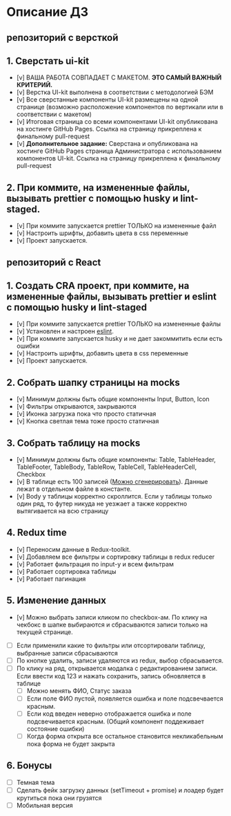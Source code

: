 # Описание ДЗ

## репозиторий с версткой

## 1. Сверстать ui-kit

- [v] ВАША РАБОТА СОВПАДАЕТ С МАКЕТОМ. **ЭТО САМЫЙ ВАЖНЫЙ КРИТЕРИЙ.**
- [v] Верстка UI-kit выполнена в соответствии с методологией БЭМ
- [v] Все сверстанные компоненты UI-kit размещены на одной странице (возможно расположение компонентов по вертикали или в соответствии с макетом)
- [v] Итоговая страница со всеми компонентами UI-kit опубликована на хостинге GitHub Pages. Ссылка на страницу прикреплена к финальному pull-request
- [v] **Дополнительное задание:** Сверстана и опубликована на хостинге GitHub Pages страница Администратора с использованием компонентов UI-kit. Ссылка на страницу прикреплена к финальному pull-request

## 2. При коммите, на измененные файлы, вызывать prettier с помощью husky и lint-staged.

- [v] При коммите запускается prettier ТОЛЬКО на измененные файл
- [v] Настроить шрифты, добавить цвета в css переменные
- [v] Проект запускается.

## репозиторий с React

## 1. Создать CRA проект, при коммите, на измененные файлы, вызывать prettier и eslint с помощью husky и lint-staged

- [v] При коммите запускается prettier ТОЛЬКО на измененные файлы
- [v] Установлен и настроен [eslint](https://www.npmjs.com/package/eslint-kit).
- [v] При коммите запускается husky и не дает закоммитить если есть ошибки
- [v] Настроить шрифты, добавить цвета в css переменные
- [v] Проект запускается.

## 2. Собрать шапку страницы на mocks

- [v] Минимум должны быть общие компоненты Input, Button, Icon
- [v] Фильтры открываются, закрываются
- [v] Иконка загрузка пока что просто статичная
- [v] Кнопка светлая тема тоже просто статичная

## 3. Собрать таблицу на mocks

- [v] Минимум должны быть общие компоненты: Table, TableHeader, TableFooter, TableBody, TableRow, TableCell, TableHeaderCell, Checkbox
- [v] В таблице есть 100 записей ([Можно сгенерировать](https://json-generator.com/)). Данные лежат в отдельном файле в константе.
- [v] Body у таблицы корректно скроллится. Если у таблицы только один ряд, то футер никуда не уезжает а также корректно вытягивается на всю страницу

## 4. Redux time

- [v] Переносим данные в Redux-toolkit.
- [v] Добавляем все фильтры и сортировку таблицы в redux reducer
- [v] Работает фильтрация по input-у и всем фильтрам
- [v] Работает сортировка таблицы
- [v] Работает пагинация

## 5. Изменение данных

- [v] Можно выбрать записи кликом по checkbox-ам. По клику на чекбокс в шапке выбираются и сбрасываются записи только на текущей странице.
- [ ] Если применили какие то фильтры или отсортировали таблицу, выбранные записи сбрасываются
- [ ] По кнопке удалить, записи удаляются из redux, выбор сбрасывается.
- [ ] По клику на ряд, открывается модалка с редактированием записи. Если ввести код 123 и нажать сохранить, запись обновляется в таблице
  - [ ] Можно менять ФИО, Статус заказа
  - [ ] Если поле ФИО пустой, появляется ошибка и поле подсвечвается красным.
  - [ ] Если код введен неверно отображается ошибка и поле подсвечивается красным. (Общий компонент поддеживает состояние ошибки)
  - [ ] Когда форма открыта все остальное становится некликабельным пока форма не будет закрыта

## 6. Бонусы

- [ ] Темная тема
- [ ] Сделать фейк загрузку данных (setTimeout + promise) и лоадер будет крутиться пока они грузятся
- [ ] Мобильная версия
